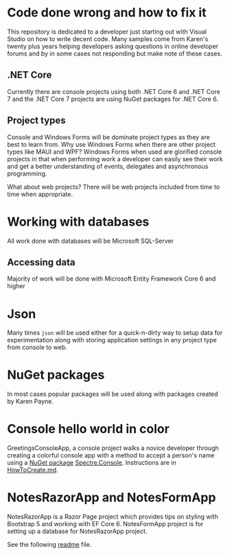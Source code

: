 # Code done wrong and how to fix it

This repository is dedicated to a developer just starting out with Visual Studio on how to write decent code. Many samples come from Karen's twenty plus years helping developers asking questions in online developer forums and by in some cases not responding but make note of these cases.

## .NET Core

Currently there are console projects using both .NET Core 6 and .NET Core 7 and the .NET Core 7 projects are using NuGet packages for .NET Core 6.

## Project types

Console and Windows Forms will be dominate project types as they are best to learn from. Why use Windows Forms when there are other project types like MAUI and WPF? Windows Forms when used are glorified console projects in that when performing work a developer can easily see their work and get a better understanding of events, delegates and asynchronous programming.

What about web projects? There will be web projects included from time to time when appropriate.

# Working with databases

All work done with databases will be Microsoft SQL-Server

## Accessing data

Majority of work will be done with Microsoft Entity Framework Core 6 and higher

# Json

Many times `json` will be used either for a quick-n-dirty way to setup data for experimentation along with storing application settings in any project type from console to web.

# NuGet packages

In most cases popular packages will be used along with packages created by Karen Payne.


# Console hello world in color

GreetingsConsoleApp, a console project walks a novice developer through creating a colorful console app with a method to accept a person's name using a [NuGet package](https://www.nuget.org/packages/Spectre.Console/0.45.1-preview.0.28) [Spectre.Console](https://spectreconsole.net/). Instructions are in [HowToCreate.md](GreetingsConsoleApp/HowToCreate.md).


# NotesRazorApp and NotesFormApp

NotesRazorApp is a Razor Page project which provides tips on styling with Bootstrap 5 and working with EF Core 6. NotesFormApp project is for setting up a database for NotesRazorApp project.

See the following [readme](/NotesRazorApp/Article/readme.md) file.








